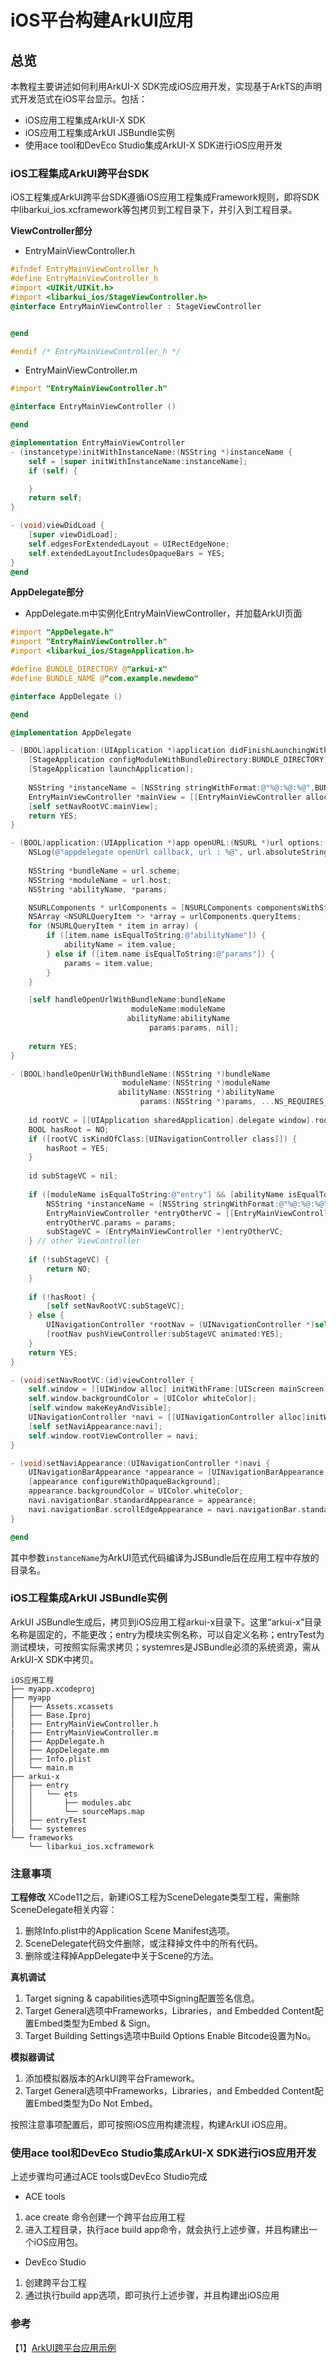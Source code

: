 # iOS平台构建ArkUI应用

## 总览

本教程主要讲述如何利用ArkUI-X SDK完成iOS应用开发，实现基于ArkTS的声明式开发范式在iOS平台显示。包括：

* iOS应用工程集成ArkUI-X SDK
* iOS应用工程集成ArkUI JSBundle实例
* 使用ace tool和DevEco Studio集成ArkUI-X SDK进行iOS应用开发

### iOS工程集成ArkUI跨平台SDK

iOS工程集成ArkUI跨平台SDK遵循iOS应用工程集成Framework规则，即将SDK中libarkui_ios.xcframework等包拷贝到工程目录下，并引入到工程目录。


**ViewController部分**
* EntryMainViewController.h
``` objective-c
#ifndef EntryMainViewController_h
#define EntryMainViewController_h
#import <UIKit/UIKit.h>
#import <libarkui_ios/StageViewController.h>
@interface EntryMainViewController : StageViewController


@end

#endif /* EntryMainViewController_h */
```
* EntryMainViewController.m
``` objective-c
#import "EntryMainViewController.h"

@interface EntryMainViewController ()

@end

@implementation EntryMainViewController
- (instancetype)initWithInstanceName:(NSString *)instanceName {
    self = [super initWithInstanceName:instanceName];
    if (self) {

    }
    return self;
}

- (void)viewDidLoad {
    [super viewDidLoad];
    self.edgesForExtendedLayout = UIRectEdgeNone;
    self.extendedLayoutIncludesOpaqueBars = YES;
}
@end

```
**AppDelegate部分**
* AppDelegate.m中实例化EntryMainViewController，并加载ArkUI页面

```objective-c
#import "AppDelegate.h"
#import "EntryMainViewController.h"
#import <libarkui_ios/StageApplication.h>

#define BUNDLE_DIRECTORY @"arkui-x"
#define BUNDLE_NAME @"com.example.newdemo"

@interface AppDelegate ()

@end

@implementation AppDelegate

- (BOOL)application:(UIApplication *)application didFinishLaunchingWithOptions:(NSDictionary *)launchOptions {
    [StageApplication configModuleWithBundleDirectory:BUNDLE_DIRECTORY];
    [StageApplication launchApplication];
    
    NSString *instanceName = [NSString stringWithFormat:@"%@:%@:%@",BUNDLE_NAME, @"entry", @"MainAbility"];
    EntryMainViewController *mainView = [[EntryMainViewController alloc] initWithInstanceName:instanceName];
    [self setNavRootVC:mainView];
    return YES;
}

- (BOOL)application:(UIApplication *)app openURL:(NSURL *)url options:(NSDictionary<NSString *,id> *)options {
    NSLog(@"appdelegate openUrl callback, url : %@", url.absoluteString); // eg: (com.entry.arkui://entry?OtherAbility)
    
    NSString *bundleName = url.scheme;
    NSString *moduleName = url.host;
    NSString *abilityName, *params;

    NSURLComponents * urlComponents = [NSURLComponents componentsWithString:url.absoluteString];
    NSArray <NSURLQueryItem *> *array = urlComponents.queryItems;
    for (NSURLQueryItem * item in array) {
        if ([item.name isEqualToString:@"abilityName"]) {
            abilityName = item.value;
        } else if ([item.name isEqualToString:@"params"]) {
            params = item.value;
        }
    }

    [self handleOpenUrlWithBundleName:bundleName
                           moduleName:moduleName
                          abilityName:abilityName
                               params:params, nil];
    
    return YES;
}

- (BOOL)handleOpenUrlWithBundleName:(NSString *)bundleName
                         moduleName:(NSString *)moduleName
                        abilityName:(NSString *)abilityName
                             params:(NSString *)params, ...NS_REQUIRES_NIL_TERMINATION {
    
    id rootVC = [[UIApplication sharedApplication].delegate window].rootViewController;
    BOOL hasRoot = NO;
    if ([rootVC isKindOfClass:[UINavigationController class]]) {
        hasRoot = YES;
    }
    
    id subStageVC = nil;
    
    if ([moduleName isEqualToString:@"entry"] && [abilityName isEqualToString:@"MainAbility"]) {
        NSString *instanceName = [NSString stringWithFormat:@"%@:%@:%@",bundleName, moduleName, abilityName];
        EntryMainViewController *entryOtherVC = [[EntryMainViewController alloc] initWithInstanceName:instanceName];
        entryOtherVC.params = params;
        subStageVC = (EntryMainViewController *)entryOtherVC;
    } // other ViewController
    
    if (!subStageVC) {
        return NO;
    }
    
    if (!hasRoot) {
        [self setNavRootVC:subStageVC];
    } else {
        UINavigationController *rootNav = (UINavigationController *)self.window.rootViewController;
        [rootNav pushViewController:subStageVC animated:YES];
    }
    return YES;
}

- (void)setNavRootVC:(id)viewController {
    self.window = [[UIWindow alloc] initWithFrame:[UIScreen mainScreen].bounds];
    self.window.backgroundColor = [UIColor whiteColor];
    [self.window makeKeyAndVisible];
    UINavigationController *navi = [[UINavigationController alloc]initWithRootViewController:viewController];
    [self setNaviAppearance:navi];
    self.window.rootViewController = navi;
}

- (void)setNaviAppearance:(UINavigationController *)navi {
    UINavigationBarAppearance *appearance = [UINavigationBarAppearance new];
    [appearance configureWithOpaqueBackground];
    appearance.backgroundColor = UIColor.whiteColor;
    navi.navigationBar.standardAppearance = appearance;
    navi.navigationBar.scrollEdgeAppearance = navi.navigationBar.standardAppearance;
}

@end

```

其中参数`instanceName`为ArkUI范式代码编译为JSBundle后在应用工程中存放的目录名。

### iOS工程集成ArkUI JSBundle实例

ArkUI JSBundle生成后，拷贝到iOS应用工程arkui-x目录下。这里“arkui-x”目录名称是固定的，不能更改；entry为模块实例名称，可以自定义名称；entryTest为测试模块，可按照实际需求拷贝；systemres是JSBundle必须的系统资源，需从ArkUI-X SDK中拷贝。

```
iOS应用工程
├── myapp.xcodeproj
├── myapp
│   ├── Assets.xcassets
│   ├── Base.Iproj
|   ├── EntryMainViewController.h
|   ├── EntryMainViewController.m
│   ├── AppDelegate.h
│   ├── AppDelegate.mm
│   ├── Info.plist
│   └── main.m
├── arkui-x
│   ├── entry
│   │   └── ets
│   │       ├── modules.abc
│   │       └── sourceMaps.map
│   ├── entryTest
|   └── systemres
└── frameworks
    └── libarkui_ios.xcframework
```


### 注意事项
**工程修改**
XCode11之后，新建iOS工程为SceneDelegate类型工程，需删除SceneDelegate相关内容：
1. 删除Info.plist中的Application Scene Manifest选项。
2. SceneDelegate代码文件删除，或注释掉文件中的所有代码。
3. 删除或注释掉AppDelegate中关于Scene的方法。

**真机调试**
1. Target signing & capabilities选项中Signing配置签名信息。
2. Target General选项中Frameworks，Libraries，and Embedded Content配置Embed类型为Embed & Sign。
3. Target Building Settings选项中Build Options Enable Bitcode设置为No。

**模拟器调试**
1. 添加模拟器版本的ArkUI跨平台Framework。
2. Target General选项中Frameworks，Libraries，and Embedded Content配置Embed类型为Do Not Embed。

按照注意事项配置后，即可按照iOS应用构建流程，构建ArkUI iOS应用。

### 使用ace tool和DevEco Studio集成ArkUI-X SDK进行iOS应用开发
上述步骤均可通过ACE tools或DevEco Studio完成
* ACE tools
1. ace create 命令创建一个跨平台应用工程
2. 进入工程目录，执行ace build app命令，就会执行上述步骤，并且构建出一个iOS应用包。
* DevEco Studio
1. 创建跨平台工程
2. 通过执行build app选项，即可执行上述步骤，并且构建出iOS应用
### 参考

【1】[ArkUI跨平台应用示例](https://gitee.com/arkui-x/samples)

